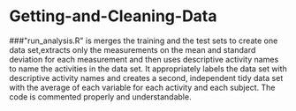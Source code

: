 # Getting-and-Cleaning-Data

###"run_analysis.R" is merges the training and the test sets to create one data set,extracts only the measurements on the mean and standard deviation for each measurement and then uses descriptive activity names to name the activities in the data set. It appropriately labels the data set with descriptive activity names and creates a second, independent tidy data set with the average of each variable for each activity and each subject. The code is commented properly and understandable.

